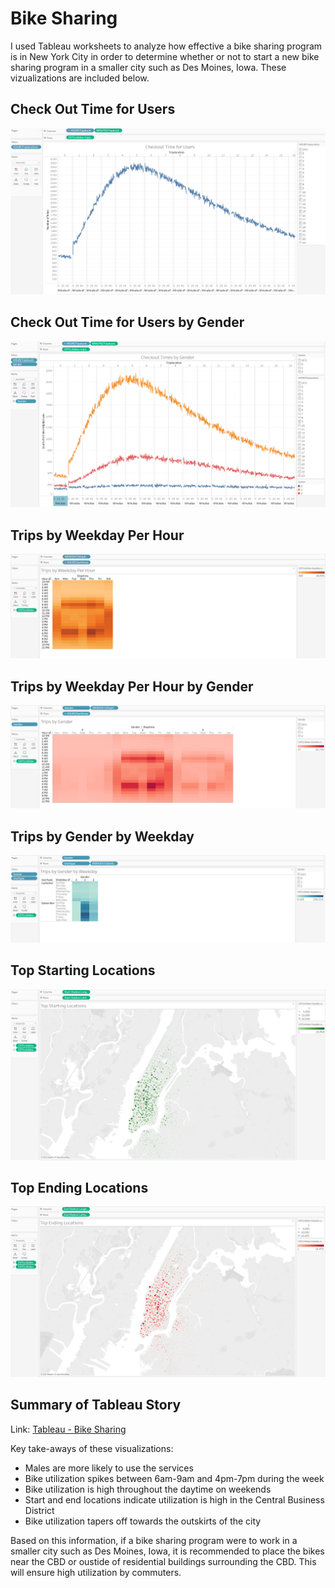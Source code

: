 # Bike Sharing

I used Tableau worksheets to analyze how effective a bike sharing program is in New York City in order to determine whether or not to start a new bike sharing program in a smaller city such as Des Moines, Iowa. These vizualizations are included below.


## Check Out Time for Users
![CheckoutUsers](images/CheckoutUsers.png)


## Check Out Time for Users by Gender
![CheckoutGender](images/CheckoutGender.png)


## Trips by Weekday Per Hour
![Trips](images/Trips.png)


## Trips by Weekday Per Hour by Gender
![TripsGender](images/TripsGender.png)


## Trips by Gender by Weekday
![TripsGenderWeekday](images/TripsGenderWeekday.png)


## Top Starting Locations
![TopStarting](images/TopStarting.png)


## Top Ending Locations
![TopEnding](images/TopEnding.png)

## Summary of Tableau Story

Link: [Tableau - Bike Sharing](https://public.tableau.com/views/BikeSharing_16593140311920/BikeSharing-NewYorkCity?:language=en-US&publish=yes&:display_count=n&:origin=viz_share_link)

Key take-aways of these visualizations:
- Males are more likely to use the services
- Bike utilization spikes between 6am-9am and 4pm-7pm during the week
- Bike utilization is high throughout the daytime on weekends
- Start and end locations indicate utilization is high in the Central Business District
- Bike utilization tapers off towards the outskirts of the city

Based on this information, if a bike sharing program were to work in a smaller city such as Des Moines, Iowa, it is recommended to place the bikes near the CBD or oustide of residential buildings surrounding the CBD. This will ensure high utilization by commuters. 
